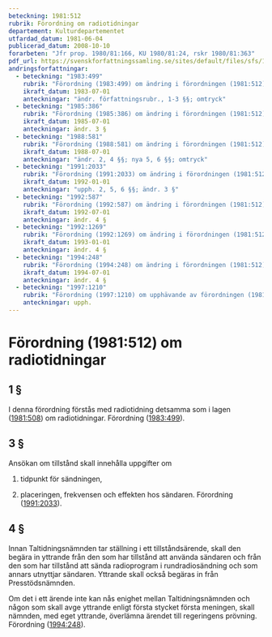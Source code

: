 ```yaml
---
beteckning: 1981:512
rubrik: Förordning om radiotidningar
departement: Kulturdepartementet
utfardad_datum: 1981-06-04
publicerad_datum: 2008-10-10
forarbeten: "Jfr prop. 1980/81:166, KU 1980/81:24, rskr 1980/81:363"
pdf_url: https://svenskforfattningssamling.se/sites/default/files/sfs/1981-06/SFS1981-512.pdf
andringsforfattningar:
  - beteckning: "1983:499"
    rubrik: "Förordning (1983:499) om ändring i förordningen (1981:512) om radiotaltidningar"
    ikraft_datum: 1983-07-01
    anteckningar: "ändr. författningsrubr., 1-3 §§; omtryck"
  - beteckning: "1985:386"
    rubrik: "Förordning (1985:386) om ändring i förordningen (1981:512) om radiotidningar"
    ikraft_datum: 1985-07-01
    anteckningar: ändr. 3 §
  - beteckning: "1988:581"
    rubrik: "Förordning (1988:581) om ändring i förordningen (1981:512) om radiotidningar"
    ikraft_datum: 1988-07-01
    anteckningar: "ändr. 2, 4 §§; nya 5, 6 §§; omtryck"
  - beteckning: "1991:2033"
    rubrik: "Förordning (1991:2033) om ändring i förordningen (1981:512) om radiotidningar"
    ikraft_datum: 1992-01-01
    anteckningar: "upph. 2, 5, 6 §§; ändr. 3 §"
  - beteckning: "1992:587"
    rubrik: "Förordning (1992:587) om ändring i förordningen (1981:512) om radiotidningar"
    ikraft_datum: 1992-07-01
    anteckningar: ändr. 4 §
  - beteckning: "1992:1269"
    rubrik: "Förordning (1992:1269) om ändring i förordningen (1981:512) om radiotidningar"
    ikraft_datum: 1993-01-01
    anteckningar: ändr. 4 §
  - beteckning: "1994:248"
    rubrik: "Förordning (1994:248) om ändring i förordningen (1981:512) om radiotidningar"
    ikraft_datum: 1994-07-01
    anteckningar: ändr. 4 §
  - beteckning: "1997:1210"
    rubrik: "Förordning (1997:1210) om upphävande av förordningen (1981:512) om radiotidningar"
    anteckningar: upph.
---
```


# Förordning (1981:512) om radiotidningar

## 1 §

I denna förordning förstås med radiotidning detsamma som i lagen ([1981:508](https://selex.se/eli/sfs/1981/508)) om radiotidningar. Förordning ([1983:499](https://selex.se/eli/sfs/1983/499)).

## 3 §

Ansökan om tillstånd skall innehålla uppgifter om

1. tidpunkt för sändningen,

2. placeringen, frekvensen och effekten hos sändaren. Förordning ([1991:2033](https://selex.se/eli/sfs/1991/2033)).

## 4 §

Innan Taltidningsnämnden tar ställning i ett tillståndsärende, skall den begära in yttrande från den som har tillstånd att använda sändaren och från den som har tillstånd att sända radioprogram i rundradiosändning och som annars utnyttjar sändaren. Yttrande skall också begäras in från Presstödsnämnden.

Om det i ett ärende inte kan nås enighet mellan Taltidningsnämnden och någon som skall avge yttrande enligt första stycket första meningen, skall nämnden, med eget yttrande, överlämna ärendet till regeringens prövning. Förordning ([1994:248](https://selex.se/eli/sfs/1994/248)).